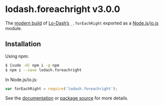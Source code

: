 # lodash.foreachright v3.0.0

The [modern build](https://github.com/lodash/lodash/wiki/Build-Differences) of [Lo-Dash’s](https://lodash.com/) `_.forEachRight` exported as a [Node.js](http://nodejs.org/)/[io.js](https://iojs.org/) module.

## Installation

Using npm:

```bash
$ {sudo -H} npm i -g npm
$ npm i --save lodash.foreachright
```

In Node.js/io.js:

```js
var forEachRight = require('lodash.foreachright');
```

See the [documentation](https://lodash.com/docs#forEachRight) or [package source](https://github.com/lodash/lodash/blob/3.0.0-npm-packages/lodash.foreachright/index.js) for more details.

